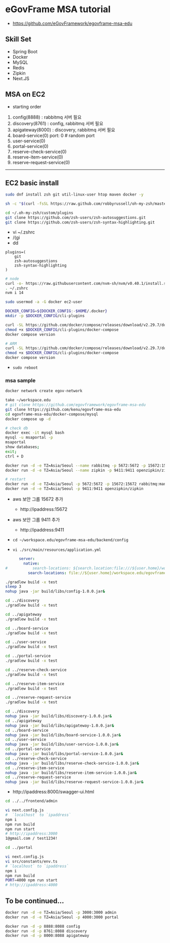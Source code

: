# eGovFrame MSA tutorial
* https://github.com/eGovFramework/egovframe-msa-edu

## Skill Set
* Spring Boot
* Docker
* MySQL
* Redis
* Zipkin
* Next.JS

## MSA on EC2
- starting order

1. config(8888)              : rabbitmq 서버 필요
1. discovery(8761)              : config, rabbitmq 서버 필요
1. apigateway(8000)              : discovery, rabbitmq 서버 필요
1. board-service(0)           port: 0 # random port
1. user-service(0)
1. portal-service(0)
1. reserve-check-service(0)
1. reserve-item-service(0)
1. reserve-request-service(0)

---

## EC2 basic install

```sh
sudo dnf install zsh git util-linux-user htop maven docker -y

sh -c "$(curl -fsSL https://raw.github.com/robbyrussell/oh-my-zsh/master/tools/install.sh)"
```

```sh
cd ~/.oh-my-zsh/custom/plugins
git clone https://github.com/zsh-users/zsh-autosuggestions.git
git clone https://github.com/zsh-users/zsh-syntax-highlighting.git
```

* vi ~/.zshrc
* /(gi
* dd

```
plugins=(
    git
    zsh-autosuggestions
    zsh-syntax-highlighting
)
```

```sh
# node
curl -o- https://raw.githubusercontent.com/nvm-sh/nvm/v0.40.1/install.sh | bash
. ~/.zshrc
nvm i 14
```

```sh
sudo usermod -a -G docker ec2-user

DOCKER_CONFIG=${DOCKER_CONFIG:-$HOME/.docker}
mkdir -p $DOCKER_CONFIG/cli-plugins
```


```sh
curl -SL https://github.com/docker/compose/releases/download/v2.29.7/docker-compose-linux-x86_64 -o $DOCKER_CONFIG/cli-plugins/docker-compose
chmod +x $DOCKER_CONFIG/cli-plugins/docker-compose
docker compose version

```
```sh
# ARM
curl -SL https://github.com/docker/compose/releases/download/v2.29.7/docker-compose-linux-aarch64 -o $DOCKER_CONFIG/cli-plugins/docker-compose
chmod +x $DOCKER_CONFIG/cli-plugins/docker-compose
docker compose version
```

* `sudo reboot`

### msa sample

```sh
docker network create egov-network
```

```sh
take ~/workspace.edu
# git clone https://github.com/egovframework/egovframe-msa-edu
git clone https://github.com/kenu/egovframe-msa-edu
cd egovframe-msa-edu/docker-compose/mysql
docker compose up -d
```

```sh
# check db
docker exec -it mysql bash
mysql -u msaportal -p
msaportal
show databases;
exit;
ctrl + D
```

```sh
docker run -d -e TZ=Asia/Seoul --name rabbitmq -p 5672:5672 -p 15672:15672 rabbitmq:management
docker run -d -e TZ=Asia/Seoul --name zipkin -p 9411:9411 openzipkin/zipkin
```

```sh
# restart
docker run -d -e TZ=Asia/Seoul -p 5672:5672 -p 15672:15672 rabbitmq:management
docker run -d -e TZ=Asia/Seoul -p 9411:9411 openzipkin/zipkin
```

* aws 보안 그룹 15672 추가
  * http://ipaddress:15672

* aws 보안 그룹 9411 추가
  * http://ipaddress:9411



* `cd ~/workspace.edu/egovframe-msa-edu/backend/config`
* `vi ./src/main/resources/application.yml`

```yaml
      server:
        native:
#           search-locations: ${search.location:file:///${user.home}/workspace.edu/egovframe-msa-edu/config} # Windows
          search-locations: file://${user.home}/workspace.edu/egovframe-msa-edu/config # MacOS
```


```sh
./gradlew build -x test
sleep 3
nohup java -jar build/libs/config-1.0.0.jar&
```


```sh
cd ../discovery
./gradlew build -x test

cd ../apigateway
./gradlew build -x test

cd ../board-service
./gradlew build -x test

cd ../user-service
./gradlew build -x test

cd ../portal-service
./gradlew build -x test

cd ../reserve-check-service
./gradlew build -x test

cd ../reserve-item-service
./gradlew build -x test

cd ../reserve-request-service
./gradlew build -x test
```

```sh
cd ../discovery
nohup java -jar build/libs/discovery-1.0.0.jar&
cd ../apigateway
nohup java -jar build/libs/apigateway-1.0.0.jar&
cd ../board-service
nohup java -jar build/libs/board-service-1.0.0.jar&
cd ../user-service
nohup java -jar build/libs/user-service-1.0.0.jar&
cd ../portal-service
nohup java -jar build/libs/portal-service-1.0.0.jar&
cd ../reserve-check-service
nohup java -jar build/libs/reserve-check-service-1.0.0.jar&
cd ../reserve-item-service
nohup java -jar build/libs/reserve-item-service-1.0.0.jar&
cd ../reserve-request-service
nohup java -jar build/libs/reserve-request-service-1.0.0.jar&

```
- http://ipaddress:8000/swagger-ui.html

```sh
cd ../../frontend/admin
```

```sh
vi next.config.js
#  `localhost` to `ipaddress`
npm i
npm run build
npm run start
# http://ipaddress:3000
1@gmail.com / test1234!

cd ../portal

vi next.config.js
vi src/constants/env.ts
# `localhost` to `ipaddress`
npm i
npm run build
PORT=4000 npm run start
# http://ipaddress:4000
```

## To be continued...

```sh
docker run -d -e TZ=Asia/Seoul -p 3000:3000 admin
docker run -d -e TZ=Asia/Seoul -p 4000:3000 portal

docker run -d -p 8888:8088 config
docker run -d -p 8761:8088 discovery
docker run -d -p 8000:8088 apigateway
```



